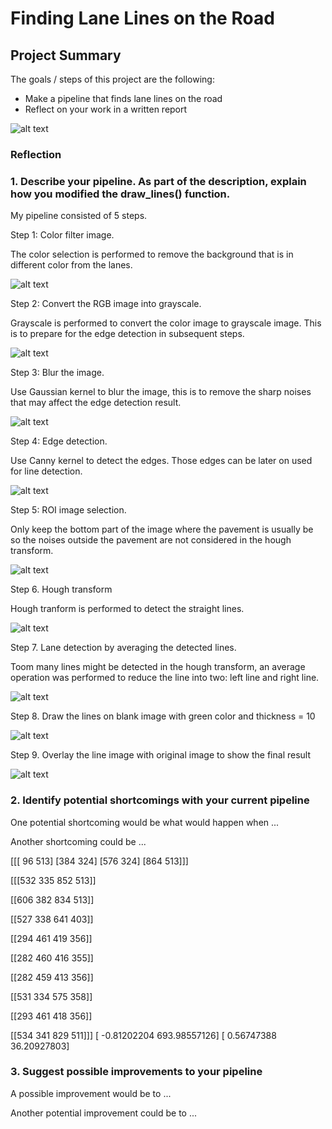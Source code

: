 # **Finding Lane Lines on the Road** 

## Project Summary

The goals / steps of this project are the following:
* Make a pipeline that finds lane lines on the road
* Reflect on your work in a written report


![alt text][image1]

[image1]: https://github.com/lukadog/udacity-self-driving-lane-line/tree/master/examples/color_selection.png "Logo Title Text 2"


### Reflection

### 1. Describe your pipeline. As part of the description, explain how you modified the draw_lines() function.

My pipeline consisted of 5 steps. 

Step 1: Color filter image.

The color selection is performed to remove the background that is in different color from the lanes.

![alt text][image1]

Step 2: Convert the RGB image into grayscale.

Grayscale is performed to convert the color image to grayscale image. This is to prepare for the edge detection in subsequent steps.

![alt text](https://github.com/lukadog/udacity-self-driving-lane-line/tree/master/examples/color_selection.png  "Grayscale")

Step 3: Blur the image.

Use Gaussian kernel to blur the image, this is to remove the sharp noises that may affect the edge detection result.

![alt text](https://github.com/lukadog/udacity-self-driving-lane-line/tree/master/examples/color_selection.png  "Grayscale")

Step 4: Edge detection.

Use Canny kernel to detect the edges. Those edges can be later on used for line detection.

![alt text](https://github.com/lukadog/udacity-self-driving-lane-line/tree/master/examples/color_selection.png  "Grayscale")

Step 5: ROI image selection.

Only keep the bottom part of the image where the pavement is usually be so the noises outside the pavement are not considered in the hough transform.

![alt text](https://github.com/lukadog/udacity-self-driving-lane-line/tree/master/examples/color_selection.png  "Grayscale")

Step 6. Hough transform

Hough tranform is performed to detect the straight lines.

![alt text](https://github.com/lukadog/udacity-self-driving-lane-line/tree/master/examples/color_selection.png  "Grayscale")

Step 7. Lane detection by averaging the detected lines.

Toom many lines might be detected in the hough transform, an average operation was performed to reduce the line into two: left line and right line.

![alt text](https://github.com/lukadog/udacity-self-driving-lane-line/tree/master/examples/color_selection.png  "Grayscale")

Step 8. Draw the lines on blank image with green color and thickness = 10

![alt text](https://github.com/lukadog/udacity-self-driving-lane-line/tree/master/examples/color_selection.png  "Grayscale")

Step 9. Overlay the line image with original image to show the final result

![alt text](https://github.com/lukadog/udacity-self-driving-lane-line/tree/master/examples/color_selection.png  "Grayscale")



### 2. Identify potential shortcomings with your current pipeline


One potential shortcoming would be what would happen when ... 

Another shortcoming could be ...


[[[ 96 513]
  [384 324]
  [576 324]
  [864 513]]]

[[[532 335 852 513]]

 [[606 382 834 513]]

 [[527 338 641 403]]

 [[294 461 419 356]]

 [[282 460 416 355]]

 [[282 459 413 356]]

 [[531 334 575 358]]

 [[293 461 418 356]]

 [[534 341 829 511]]]
[ -0.81202204 693.98557126]
[ 0.56747388 36.20927803]




### 3. Suggest possible improvements to your pipeline

A possible improvement would be to ...

Another potential improvement could be to ...
